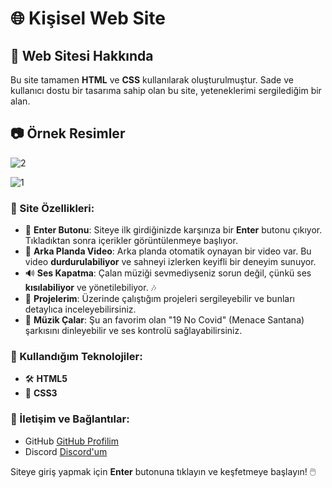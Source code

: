 # 🌐 Kişisel Web Site

## 📄 Web Sitesi Hakkında
Bu site tamamen **HTML** ve **CSS** kullanılarak oluşturulmuştur. Sade ve kullanıcı dostu bir tasarıma sahip olan bu site, yeteneklerimi sergilediğim bir alan.

## 📷 Örnek Resimler
![2](https://github.com/user-attachments/assets/aee36da4-d09e-426d-9ef0-91cf76a1998a)

![1](https://github.com/user-attachments/assets/a055f54c-be28-407c-8713-c46c60ef2f9f)


### 🚀 Site Özellikleri:
- 🔘 **Enter Butonu**: Siteye ilk girdiğinizde karşınıza bir **Enter** butonu çıkıyor. Tıkladıktan sonra içerikler görüntülenmeye başlıyor.
- 🎥 **Arka Planda Video**: Arka planda otomatik oynayan bir video var. Bu video **durdurulabiliyor** ve sahneyi izlerken keyifli bir deneyim sunuyor.
- 🔊 **Ses Kapatma**: Çalan müziği sevmediyseniz sorun değil, çünkü ses **kısılabiliyor** ve yönetilebiliyor. 🎶
- 📂 **Projelerim**: Üzerinde çalıştığım projeleri sergileyebilir ve bunları detaylıca inceleyebilirsiniz.
- 🎵 **Müzik Çalar**: Şu an favorim olan "19 No Covid" (Menace Santana) şarkısını dinleyebilir ve ses kontrolü sağlayabilirsiniz.

### 📌 Kullandığım Teknolojiler:
- 🛠 **HTML5**
- 🎨 **CSS3**

### 🔗 İletişim ve Bağlantılar:
- GitHub [GitHub Profilim](https://github.com/swoxycc)
- Discord [Discord'um](https://discord.com/users/1253752890212880505)

Siteye giriş yapmak için **Enter** butonuna tıklayın ve keşfetmeye başlayın! 🖱️
